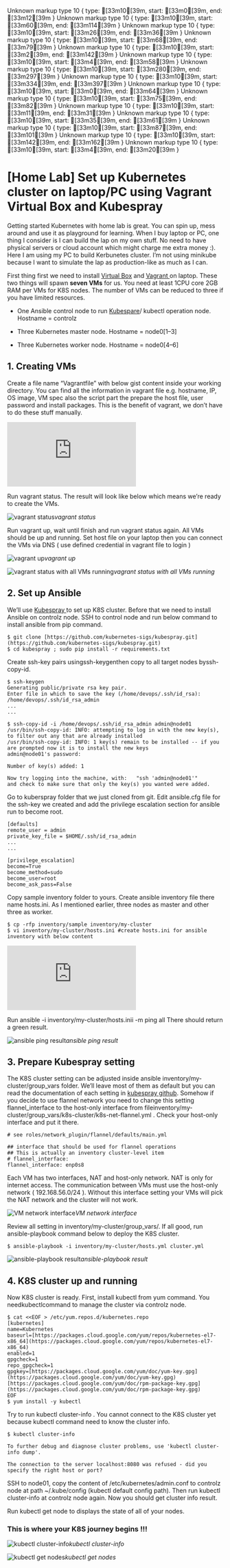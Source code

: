 Unknown markup type 10 { type: [33m10[39m, start: [33m0[39m, end: [33m12[39m }
Unknown markup type 10 { type: [33m10[39m, start: [33m60[39m, end: [33m114[39m }
Unknown markup type 10 { type: [33m10[39m, start: [33m26[39m, end: [33m36[39m }
Unknown markup type 10 { type: [33m10[39m, start: [33m68[39m, end: [33m79[39m }
Unknown markup type 10 { type: [33m10[39m, start: [33m2[39m, end: [33m142[39m }
Unknown markup type 10 { type: [33m10[39m, start: [33m4[39m, end: [33m58[39m }
Unknown markup type 10 { type: [33m10[39m, start: [33m280[39m, end: [33m297[39m }
Unknown markup type 10 { type: [33m10[39m, start: [33m334[39m, end: [33m397[39m }
Unknown markup type 10 { type: [33m10[39m, start: [33m0[39m, end: [33m64[39m }
Unknown markup type 10 { type: [33m10[39m, start: [33m75[39m, end: [33m82[39m }
Unknown markup type 10 { type: [33m10[39m, start: [33m11[39m, end: [33m31[39m }
Unknown markup type 10 { type: [33m10[39m, start: [33m35[39m, end: [33m61[39m }
Unknown markup type 10 { type: [33m10[39m, start: [33m87[39m, end: [33m101[39m }
Unknown markup type 10 { type: [33m10[39m, start: [33m142[39m, end: [33m162[39m }
Unknown markup type 10 { type: [33m10[39m, start: [33m4[39m, end: [33m20[39m }

# [Home Lab] Set up Kubernetes cluster on laptop/PC using Vagrant Virtual Box and Kubespray

Getting started Kubernetes with home lab is great. You can spin up, mess around and use it as playground for learning. When I buy laptop or PC, one thing I consider is I can build the lap on my own stuff. No need to have physical servers or cloud account which might charge me extra money :). Here I am using my PC to build Kerbunetes cluster. I’m not using minikube because I want to simulate the lap as production-like as much as I can.

First thing first we need to install [Virtual Box](https://www.virtualbox.org/) and [Vagrant ](https://www.vagrantup.com/)on laptop. These two things will spawn **seven VMs** for us. You need at least 1CPU core 2GB RAM per VMs for K8S nodes. The number of VMs can be reduced to three if you have limited resources.

* One Ansible control node to run [Kubespare](https://github.com/kubernetes-sigs/kubespray)/ kubectl operation node. Hostname = controlz

* Three Kubernetes master node. Hostname = node0[1–3]

* Three Kubernetes worker node. Hostname = node0[4–6]

## 1. Creating VMs

Create a file name “Vagrantfile” with below gist content inside your working directory. You can find all the information in vagrant file e.g. hostname, IP, OS image, VM spec also the script part the prepare the host file, user password and install packages. This is the benefit of vagrant, we don’t have to do these stuff manually.

<iframe src="https://medium.com/media/565be596193aa21587a19b5f163f8905" frameborder=0></iframe>

Run vagrant status. The result will look like below which means we’re ready to create the VMs.

![vagrant status](https://cdn-images-1.medium.com/max/2000/1*jy2AXqz3zGuL9xQ9_5r8Hw.png)*vagrant status*

Run vagrant up, wait until finish and run vagrant status again. All VMs should be up and running. Set host file on your laptop then you can connect the VMs via DNS ( use defined credential in vagrant file to login )

![vagrant up](https://cdn-images-1.medium.com/max/2000/1*_-tcxQeQ13gV0o9L1Hf-NA.png)*vagrant up*

![vagrant status with all VMs running](https://cdn-images-1.medium.com/max/2000/1*7pfX-czVdzAbu8MyMa523Q.png)*vagrant status with all VMs running*

## 2. Set up Ansible

We’ll use [Kubespray ](https://github.com/kubernetes-sigs/kubespray.git)to set up K8S cluster. Before that we need to install Ansible on controlz node. SSH to control node and run below command to install ansible from pip command.

    $ git clone [https://github.com/kubernetes-sigs/kubespray.git](https://github.com/kubernetes-sigs/kubespray.git)
    $ cd kubespray ; sudo pip install -r requirements.txt

Create ssh-key pairs usingssh-keygenthen copy to all target nodes byssh-copy-id.

    $ ssh-keygen
    Generating public/private rsa key pair.
    Enter file in which to save the key (/home/devops/.ssh/id_rsa): /home/devops/.ssh/id_rsa_admin
    ...
    ...

    $ ssh-copy-id -i /home/devops/.ssh/id_rsa_admin admin@node01
    /usr/bin/ssh-copy-id: INFO: attempting to log in with the new key(s), to filter out any that are already installed
    /usr/bin/ssh-copy-id: INFO: 1 key(s) remain to be installed -- if you are prompted now it is to install the new keys
    admin@node01's password:

    Number of key(s) added: 1

    Now try logging into the machine, with:   "ssh 'admin@node01'"
    and check to make sure that only the key(s) you wanted were added.

Go to kuberspray folder that we just cloned from git. Edit ansible.cfg file for the ssh-key we created and add the privilege escalation section for ansible run to become root.

    [defaults]
    remote_user = admin
    private_key_file = $HOME/.ssh/id_rsa_admin
    ...
    ...

    [privilege_escalation]
    become=True
    become_method=sudo
    become_user=root
    become_ask_pass=False

Copy sample inventory folder to yours. Create ansible inventory file there name hosts.ini. As I mentioned earlier, three nodes as master and other three as worker.

    $ cp -rfp inventory/sample inventory/my-cluster
    $ vi inventory/my-cluster/hosts.ini #create hosts.ini for ansible inventory with below content

<iframe src="https://medium.com/media/885d42fae7351762ceb27352cd1f1155" frameborder=0></iframe>

Run ansible -i inventory/my-cluster/hosts.inii -m ping all There should return a green result.

![ansible ping result](https://cdn-images-1.medium.com/max/2000/1*GRD-o0p6HF0Uh_IxwTlZjg.png)*ansible ping result*

## 3. Prepare Kubespray setting

The K8S cluster setting can be adjusted inside ansible inventory/my-cluster/group_vars folder. We’ll leave most of them as default but you can read the documentation of each setting in [kubespray github](https://github.com/kubernetes-sigs/kubespray). Somehow if you decide to use flannel network you need to change this setting flannel_interface to the host-only interface from fileinventory/my-cluster/group_vars/k8s-cluster/k8s-net-flannel.yml . Check your host-only interface and put it there.

    # see roles/network_plugin/flannel/defaults/main.yml

    ## interface that should be used for flannel operations
    ## This is actually an inventory cluster-level item
    # flannel_interface:
    flannel_interface: enp0s8

Each VM has two interfaces, NAT and host-only network. NAT is only for internet access. The communication between VMs must use the host-only network ( 192.168.56.0/24 ). Without this interface setting your VMs will pick the NAT network and the cluster will not work.

![VM network interface](https://cdn-images-1.medium.com/max/2000/1*1IPdiQ79ftWWgmc1tKTzdw.png)*VM network interface*

Review all setting in inventory/my-cluster/group_vars/. If all good, run ansible-playbook command below to deploy the K8S cluster.

    $ ansible-playbook -i inventory/my-cluster/hosts.yml cluster.yml

![ansible-playbook result](https://cdn-images-1.medium.com/max/3028/1*lAx9JVa5Hr-XY9P3AYVe1w.png)*ansible-playbook result*

## 4. K8S cluster up and running

Now K8S cluster is ready. First, install kubectl from yum command. You needkubectlcommand to manage the cluster via controlz node.

    $ cat <<EOF > /etc/yum.repos.d/kubernetes.repo
    [kubernetes]
    name=Kubernetes
    baseurl=[https://packages.cloud.google.com/yum/repos/kubernetes-el7-x86_64](https://packages.cloud.google.com/yum/repos/kubernetes-el7-x86_64)
    enabled=1
    gpgcheck=1
    repo_gpgcheck=1
    gpgkey=[https://packages.cloud.google.com/yum/doc/yum-key.gpg](https://packages.cloud.google.com/yum/doc/yum-key.gpg) [https://packages.cloud.google.com/yum/doc/rpm-package-key.gpg](https://packages.cloud.google.com/yum/doc/rpm-package-key.gpg)
    EOF
    $ yum install -y kubectl

Try to run kubectl cluster-info . You cannot connect to the K8S cluster yet because kubectl command need to know the cluster info.

    $ kubectl cluster-info

    To further debug and diagnose cluster problems, use 'kubectl cluster-info dump'.

    The connection to the server localhost:8080 was refused - did you specify the right host or port?

SSH to node01, copy the content of /etc/kubernetes/admin.conf to controlz node at path ~/.kube/config (kubectl default config path). Then run kubectl cluster-info at controlz node again. Now you should get cluster info result.

Run kubectl get node to displays the state of all of your nodes.

### This is where your K8S journey begins !!!

![kubectl cluster-info](https://cdn-images-1.medium.com/max/2748/1*GgdPzug6TzqT3btlT1mg2A.png)*kubectl cluster-info*

![kubectl get nodes](https://cdn-images-1.medium.com/max/2916/1*NUEtYpjqkax3Y1UX-Fui9A.png)*kubectl get nodes*
